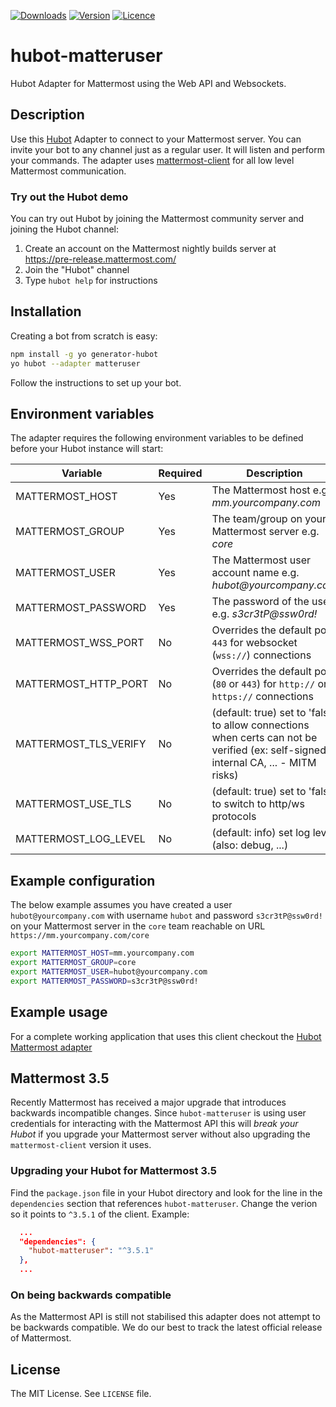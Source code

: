 [![Downloads](https://img.shields.io/npm/dm/hubot-matteruser.svg)](https://www.npmjs.com/package/hubot-matteruser)
[![Version](https://img.shields.io/npm/v/hubot-matteruser.svg)](https://github.com/loafoe/hubot-matteruser/releases)
[![Licence](https://img.shields.io/npm/l/express.svg)](https://github.com/loafoe/hubot-matteruser/blob/master/LICENSE)

# hubot-matteruser

Hubot Adapter for Mattermost using the Web API and Websockets.

## Description

Use this [Hubot](https://github.com/github/hubot) Adapter to connect to your Mattermost server. You can invite your bot to any channel just as a regular user. It will listen and perform your commands. The adapter uses [mattermost-client](https://github.com/loafoe/mattermost-client) for all low level Mattermost communication.

### Try out the Hubot demo

You can try out Hubot by joining the Mattermost community server and joining the Hubot channel: 

1. Create an account on the Mattermost nightly builds server at https://pre-release.mattermost.com/
2. Join the "Hubot" channel
3. Type `hubot help` for instructions

## Installation

Creating a bot from scratch is easy:

  ```sh
npm install -g yo generator-hubot
yo hubot --adapter matteruser
  ```
Follow the instructions to set up your bot. 

## Environment variables

The adapter requires the following environment variables to be defined before your Hubot instance will start:

| Variable | Required | Description |
|----------|----------|-------------|
| MATTERMOST\_HOST | Yes | The Mattermost host e.g. _mm.yourcompany.com_ |
| MATTERMOST\_GROUP | Yes | The team/group on your Mattermost server e.g. _core_ |
| MATTERMOST\_USER | Yes | The Mattermost user account name e.g. _hubot@yourcompany.com_ |
| MATTERMOST\_PASSWORD | Yes | The password of the user e.g. _s3cr3tP@ssw0rd!_ |
| MATTERMOST\_WSS\_PORT | No | Overrides the default port `443` for  websocket (`wss://`) connections |
| MATTERMOST\_HTTP\_PORT | No | Overrides the default port (`80` or `443`) for `http://` or `https://` connections |
| MATTERMOST\_TLS\_VERIFY | No | (default: true) set to 'false' to allow connections when certs can not be verified (ex: self-signed, internal CA, ... - MITM risks) |
| MATTERMOST\_USE\_TLS | No | (default: true) set to 'false' to switch to http/ws protocols |
| MATTERMOST\_LOG\_LEVEL | No | (default: info) set log level (also: debug, ...) |

## Example configuration

The below example assumes you have created a user `hubot@yourcompany.com` with username `hubot` and password `s3cr3tP@ssw0rd!` on your Mattermost server in the `core` team reachable on URL `https://mm.yourcompany.com/core`

  ```sh
export MATTERMOST_HOST=mm.yourcompany.com 
export MATTERMOST_GROUP=core
export MATTERMOST_USER=hubot@yourcompany.com
export MATTERMOST_PASSWORD=s3cr3tP@ssw0rd!
  ```

## Example usage

For a complete working application that uses this client checkout the [Hubot Mattermost adapter](https://github.com/loafoe/hubot-matteruser)

## Mattermost 3.5

Recently Mattermost has received a major upgrade that introduces backwards incompatible changes. Since `hubot-matteruser` is using user credentials for interacting with the Mattermost API this will *break your Hubot* if you upgrade your Mattermost server without also upgrading the `mattermost-client` version it uses.

### Upgrading your Hubot for Mattermost 3.5

Find the `package.json` file in your Hubot directory and look for the line in the `dependencies` section that references `hubot-matteruser`. Change the verion so it points to `^3.5.1` of the client. Example:

  ```json
    ...
    "dependencies": {
      "hubot-matteruser": "^3.5.1"
    },
    ...
  ```

### On being backwards compatible

As the Mattermost API is still not stabilised this adapter does not attempt to be backwards compatible. We do our best to track the latest official release of Mattermost.

## License

The MIT License. See `LICENSE` file.

